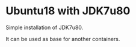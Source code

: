# Ubuntu18 with JDK7u80

Simple installation of JDK7u80.

It can be used as base for another containers.